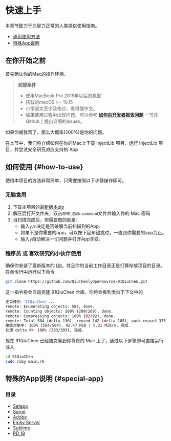 # 快速上手

本章节致力于为智力正常的人类提供使用指南。

* [通用使用方法](#how-to-use)
* [特殊App说明](#special-app)

## 在你开始之前

首先确认你的Mac的操作环境。

> **前提条件**
> - 使用MacBook Pro 2015年以后的机型 
> - 搭载的macOS >= 10.15
> - 小学语文至少及格过，看得懂中文。 
> - 如果使用过程中出现问题，可以参考 **[如何向开发者报告问题](how-to-report.md)** 一节在Github上提出详细的Issues。

如果你被我骂了，那么大概率(200%)是你的问题。

在本节中，我们将介绍如何在你的Mac上下载 InjectLib 项目，运行 InjectLib 项目，并尝试安全研究对应支持的 App

## 如何使用 {#how-to-use}

使用本项目的方法非常简单，只需要按照以下步骤操作即可。

### 无脑食用
1. 下载本项目的[最新版本zip](https://github.com/QiuChenlyOpenSource/91QiuChen/archive/refs/heads/main.zip)
2. 解压后打开文件夹，双击`原神_启动.command`文件并输入你的 Mac 密码
3. 当扫描完成后，你需要做的就是:
   - 输入`y/n`决定是否破解当前扫描到的App.
   - 如果不是你需要的app，可以按下回车键跳过，一直到你需要的app为止。
   - 输入`y`自动解决一切问题并打开App享受。

### 程序员 或 喜欢研究的小伙伴使用
确保你安装了最新版本的 [Git](https://git-scm.com/)，并且你的当前工作目录正是打算存放项目的目录。在命令行中运行以下命令
```Bash
git clone https://github.com/QiuChenlyOpenSource/91QiuChen.git
```

这一指令将会自动克隆 91QiuChen 仓库，你将会看到类似于下文中的
```Bash
正克隆到 '91QiuChen'...
remote: Enumerating objects: 584, done.
remote: Counting objects: 100% (209/209), done.
remote: Compressing objects: 100% (92/92), done.
remote: Total 584 (delta 130), reused 142 (delta 105), pack-reused 375
接收对象中: 100% (584/584), 42.47 MiB | 5.21 MiB/s, 完成.
处理 delta 中: 100% (303/303), 完成.
```

现在 91QiuChen 已经被克隆到你尊贵的 Mac 上了，通过以下步骤即可直接运行注入
```Bash
cd 91QiuChen
sudo ruby main.rb
```

## 特殊的App说明 {#special-app}

### 目录

- [Setapp](Setapp激活必读.md)
- [Surge](Surge激活必读.md)
- [Adobe](Adobe全家桶激活必读.md)
- [Emby Server](Emby-Server激活必读.md)
- [Sublime](Sublime激活必读.md)
- [PD 19](PD-19激活必读.md)

